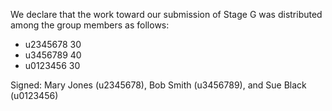 We declare that the work toward our submission of Stage G was distributed among the group members as follows:

* u2345678 30
* u3456789 40
* u0123456 30

Signed: Mary Jones (u2345678), Bob Smith (u3456789), and Sue Black (u0123456)

